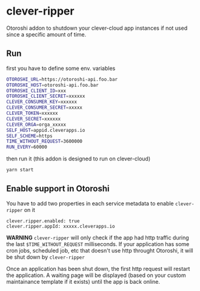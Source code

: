 # clever-ripper

Otoroshi addon to shutdown your clever-cloud app instances if not used since a specific amount of time.

## Run

first you have to define some env. variables

```sh
OTOROSHI_URL=https://otoroshi-api.foo.bar
OTOROSHI_HOST=otoroshi-api.foo.bar
OTOROSHI_CLIENT_ID=xxx
OTOROSHI_CLIENT_SECRET=xxxxxx
CLEVER_CONSUMER_KEY=xxxxxx
CLEVER_CONSUMER_SECRET=xxxxx
CLEVER_TOKEN=xxxxxx
CLEVER_SECRET=xxxxxx
CLEVER_ORGA=orga_xxxxx
SELF_HOST=appid.cleverapps.io
SELF_SCHEME=https
TIME_WITHOUT_REQUEST=3600000
RUN_EVERY=60000
```

then run it (this addon is designed to run on clever-cloud)

```sh
yarn start
```

## Enable support in Otoroshi 

You have to add two properties in each service metadata to enable `clever-ripper` on it

```
clever.ripper.enabled: true
clever.ripper.appId: xxxxx.cleverapps.io
```

**WARNING** `clever-ripper` will only check if the app had http traffic during the last `$TIME_WITHOUT_REQUEST` milliseconds. If your application has some cron jobs, scheduled job, etc that doesn't use http throught Otoroshi, it will be shut down by `clever-ripper`

Once an application has been shut down, the first http request will restart the application. A waiting page will be displayed (based on your custom maintainance template if it exists) until the app is back online.
